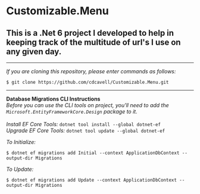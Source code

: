 ﻿# Customizable.Menu
## This is a .Net 6 project I developed to help in keeping track of the multitude of url's I use on any given day.

<hr />

_If you are cloning this repository, please enter commands as follows:_

```
$ git clone https://github.com/cdcavell/Customizable.Menu.git
```

<hr />

__Database Migrations CLI Instructions__
<br />
_Before you can use the CLI tools on project, you'll need to add the `Microsoft.EntityFrameworkCore.Design` package to it._
<br />
<br />_Install EF Core Tools:_ `dotnet tool install --global dotnet-ef`
<br />_Upgrade EF Core Tools:_ `dotnet tool update --global dotnet-ef`

_To Initialize:_

```
$ dotnet ef migrations add Initial --context ApplicationDbContext --output-dir Migrations
```

_To Update:_

```
$ dotnet ef migrations add Update --context ApplicationDbContext --output-dir Migrations
```

